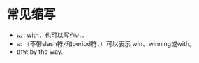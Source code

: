 # 常见缩写

* `w/`: [with](https://dictionary.cambridge.org/us/dictionary/english/abbreviation)，也可以写作`w.`。
* `w`: （不带slash符`/`和period符`.`）可以表示 win、winning或with。
* `BTW`: by the way.
